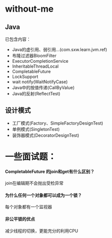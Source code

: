 # without-me
## Java
已包含内容：
- Java的虚引用、弱引用...(com.sxw.learn.jvm.ref)
- 布隆过滤器BloomFilter
- ExecutorCompletionService
- InheritableThreadLocal
- CompletableFuture
- LockSupport
- wait notify(WaitNotifyCase) 
- Java中的按值传递(CallByValue)
- Java的反射(ReflectTest)

## 设计模式
- 工厂模式(Factory、SimpleFactoryDesignTest)
- 单例模式(SingletonTest)
- 装饰器模式(DecoratorDesignTest) 

# 一些面试题： 
#### CompletableFuture 的join和get有什么区别？
join在编辑期不会抛出受检异常 

#### 为什么任何一个对象都可以成为一个锁？
每个对象都有一个监视器

#### 非公平锁的优点
减少线程的切换，更能充分的利用CPU
